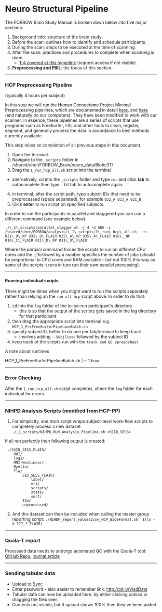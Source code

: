 # Neuro Structural Pipeline

The FORBOW Brain Study Manual is broken down below into five major sections:

1. Background info: structure of the brain study.
2. Before the scan: outlines how to identify and schedule participants.
3. During the scan: steps to be executed at the time of scanning.
4. After the scan: practices and procedures to complete when scanning is done.
    * [1-4 covered at this hyperlink](https://github.com/forbow-lab/documentation-private) (request access if not visible).
5. __Preprocessing and PBIL__: the focus of this section.


---


### HCP Preprocessing Pipeline
(typically 4 hours per subject)

In this step we will run the Human Connectome Project Minimal Preprocessing pipelines, which are documented in detail [here](http://www.ncbi.nlm.nih.gov/pubmed/23668970), and [here](https://github.com/Washington-University/Pipelines) (and naturally on our computers). They have been modified to work with our scanner. In essence, these pipelines are a series of scripts that use programs such as FreeSurfer, FSL and other tools to clean, register, segment, and generally process the data in accordance to best methods currently available.

This step relies on completion of all previous steps in this document.

1. Open the terminal.
2. Navigate to the `_scripts` folder in /shared/uher/FORBOW_Brain/neuro_data/Biotic3T/
3. Drag the `1_run_hcp_all.sh` script into the terminal
  * alternatively, cd into the `_scripts` folder and type `run` and click **tab** to autocomplete then type `.` hit tab to autocomplete again.
4. In terminal, after the script path, type subject IDs that need to be preprocessed (space separated), for example `032_A 033_A 031_B`
5. Click **enter** to run script on specified subjects.

In order to run the participants in  parallel and staggered you can use a different command (see example below). 

```
./\_1\_scripts/parallel_stagger.sh -j 4 -d 600 -s /shared/uher/FORBOW/analysis/\_1\_scripts/1\_run\_hcp\_all.sh  ::: 031\_B\_NP 031\_B\_FLAIR 035\_A\_NP 035\_A\_FLAIR 016\__NP 016\_C\_FLAIR 011\_D\_NP 011\_D\_FLAIR
```

Where the _parallel_ command forces the scripts to run on different CPU cores and the _-j_ followed by a number specifies the number of jobs (should be proportional to CPU cores and RAM available - but not 100% this way as some of the scripts it runs in turn run their own parallel processing). 

---

#### Running individual scripts

There might be times when you might want to run the scripts separately rather than relying on the `run all hcp` script above. In order to do that:

1. cd into the `log` folder of the to-be-run participant's directory
    * this is so that the output of the scripts gets saved in the log directory for that participant
2. then drag the appropriate script into terminal e.g. `HCP_1_PreFreeSurferPipelineBatch.sh`
3. specify subjectID, better to do one per tab/terminal to keep track
    * involves adding `--Subjlist=` followed by the subject ID
4. keep track of the scripts run with the `track and QC spreadsheet`

A note about runtimes

HCP_1_PreFreeSurferPipelineBatch.sh | ~ 1 hour

---

### Error Checking

After the `1_run_hcp_all.sh` script completes, check the `log` folder for each individual for errors.

---

### NIHPD Analysis Scripts (modified from HCP-PP)

1. For simplicity, one main script wraps subject-level work-flow scripts to completely process a new dataset:
`./_1_scripts/NIHPD_RUN_Analysis_Pipeline.sh <SSID_SESS>`

If all ran perfectly then following output is created: 

```
 ./SSID_SESS_FLAIR/
    DWI/
    logs/
    MNI-Nonlinear/
    Myelin/
    T1w/
        SID_SESS_FLAIR/
            label/
            mri/
            scripts/
            stats/
            surf/
        T2w/
        unprocessed/
```

2. And this dataset can then be included when calling the master group reporting script:
`./NIHDP_report_values2csv_HCP_WideFormat.sh  $(ls -d ???_?_FLAIR)`

---

### Qoala-T report

Processed data needs to undergo automated QC with the Qoala-T tool: [GitHub Repo](https://github.com/Qoala-T/QC), [journal article](https://www.sciencedirect.com/science/article/pii/S1053811919300138?via%3Dihub)

---

### Sending tabular data

- Upload to [Sync](https://ln.sync.com/dl/c7eabce40/4gz5w45g-gmbn5dcp-zibum4gy-64k4eg6q)
- Enter password
        - also easier to remember link: http://bit.ly/VladData 
- Tabular data can now be uploaded here, by either clicking upload or dragging the files over. 
- Contents not visible, but if upload shows 100% then they've been added

